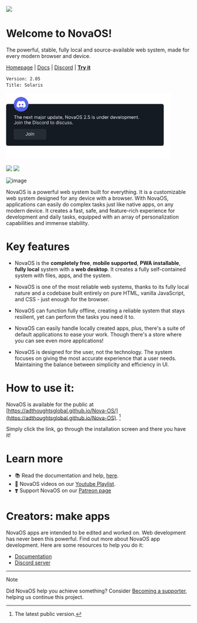 <img height="55" src="https://github.com/user-attachments/assets/928feace-3086-413a-8376-2f131c3e2f91"/>

# Welcome to NovaOS!
The powerful, stable, fully local and source-available web system, made for every modern browser and device.

[Homepage](https://adthoughtsglobal.github.io/NovaOS/) | [Docs](https://novaos.gitbook.io/novaos-docs) | [Discord](https://discord.gg/atkqbwEQU8) | [**Try it**](https://github.com/adthoughtsglobal/Nova-OS?tab=readme-ov-file#how-do-i-access)

```txt
Version: 2.05
Title: Solaris
```

<a href="https://discord.gg/atkqbwEQU8"> <img src="assets/discordjoin.png" height="180"> </a>

<img height="15" src="https://img.shields.io/github/languages/count/adthoughtsglobal/Nova-OS"/> <img height="15" src="https://img.shields.io/github/last-commit/adthoughtsglobal/Nova-dev-repl-rl"/>

![image](https://github.com/user-attachments/assets/47978665-d2d2-4256-b784-da7eb43397b1)

NovaOS is a powerful web system built for everything. It is a customizable web system designed for any device with a browser. With NovaOS, applications can easily do complex tasks just like native apps, on any modern device. It creates a fast, safe, and feature-rich experience for development and daily tasks, equipped with an array of personalization capabilities and immense stability.

# Key features
- NovaOS is the **completely free**, **mobile supported**, **PWA installable**, **fully local** system with a **web desktop**. It creates a fully self-contained system with files, apps, and the system.

- NovaOS is one of the most reliable web systems, thanks to its fully local nature and a codebase built entirely on pure HTML, vanilla JavaScript, and CSS - just enough for the browser.

- NovaOS can function fully offline, creating a reliable system that stays resilient, yet can perform the tasks you need it to.

- NovaOS can easily handle locally created apps, plus, there's a suite of default applications to ease your work. Though there's a store where you can see even more applications!

- NovaOS is designed for the user, not the technology. The system focuses on giving the most accurate experience that a user needs. Maintaining the balance between simplicity and efficiency in UI.

# How to use it:
NovaOS is available for the public at [https://adthoughtsglobal.github.io/Nova-OS/](https://adthoughtsglobal.github.io/Nova-OS). [^1]

Simply click the link, go through the installation screen and there you have it!

# Learn more
- 📚 Read the documentation and help, [here](https://novaos.gitbook.io/main).
- 🤔 NovaOS videos on our [Youtube Playlist](https://www.youtube.com/watch?v=o3Xr6DHxcFo&list=PLVY7raF48Kj5cBsNIvvta5dTCleSSgQa-).
- ❣️ Support NovaOS on our [Patreon page](https://patreon.com/adthoughtsglobal)

# Creators: make apps
NovaOS apps are intended to be edited and worked on. Web development has never been this powerful. Find out more about NovaOS app development. Here are some resources to help you do it:
- [Documentation](https://novaos.gitbook.io/main)
- [Discord server](https://discord.gg/atkqbwEQU8)

---

> [!NOTE]
> Did NovaOS help you achieve something? Consider <a href="https://www.patreon.com/adthoughtsglobal/membership">Becoming a supporter</a>, helping us continue this project.

[^1]: The latest public version.
[^2]: Quotes are personal perspectives of users.
[^3]: It must be initially loaded with internet, and the offline setting must be turned on for this feature to work.
